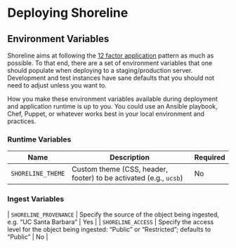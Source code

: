 # Deploying Shoreline

## Environment Variables

Shoreline aims at following the [12 factor application][12-factor] pattern as
much as possible. To that end, there are a set of environment variables that one
should populate when deploying to a staging/production server. Development and
test instances have sane defaults that you should not need to adjust unless you
want to.

How you make these environment variables available during deployment and
application runtime is up to you. You could use an Ansible playbook, Chef,
Puppet, or whatever works best in your local environment and practices.

### Runtime Variables

| Name | Description | Required |
| ---- | ----------- | -------- |
| `SHORELINE_THEME` | Custom theme (CSS, header, footer) to be activated (e.g., `ucsb`) | No |

### Ingest Variables

| `SHORELINE_PROVENANCE` | Specify the source of the object being ingested, e.g. “UC Santa Barbara” | Yes |
| `SHORELINE_ACCESS`     | Specify the access level for the object being ingested: “Public” or “Restricted”; defaults to “Public” | No |

[12-factor]: https://12factor.net/
